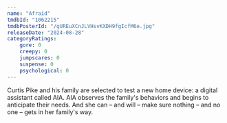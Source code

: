 ```yaml
---
name: "Afraid"
tmdbId: "1062215"
tmdbPosterId: "/gUREuXCnJLVHsvKXDH9fgIcfM6e.jpg"
releaseDate: "2024-08-28"
categoryRatings:
    gore: 0
    creepy: 0
    jumpscares: 0
    suspense: 0
    psychological: 0
---
```

Curtis Pike and his family are selected to test a new home device: a digital assistant called AIA. AIA observes the family's behaviors and begins to anticipate their needs. And she can – and will – make sure nothing – and no one – gets in her family's way.
